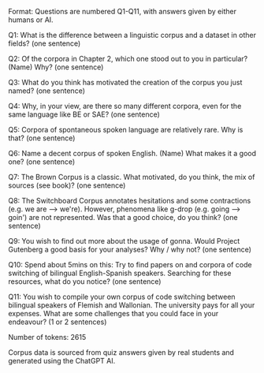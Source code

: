 Format: Questions are numbered Q1-Q11, with answers given by either humans or AI.

Q1: What is the difference between a linguistic corpus and a dataset in other fields? (one sentence)

Q2: Of the corpora in Chapter 2, which one stood out to you in particular? (Name) Why? (one sentence)

Q3: What do you think has motivated the creation of the corpus you just named? (one sentence)

Q4: Why, in your view, are there so many different corpora, even for the same language like BE or SAE? (one sentence)

Q5: Corpora of spontaneous spoken language are relatively rare. Why is that? (one sentence)

Q6: Name a decent corpus of spoken English. (Name) What makes it a good one? (one sentence)

Q7: The Brown Corpus is a classic. What motivated, do you think, the mix of sources (see book)? (one sentence)

Q8: The Switchboard Corpus annotates hesitations and some contractions (e.g. we are --> we're). However, phenomena like g-drop (e.g. going --> goin') are not represented. Was that a good choice, do you think? (one sentence)

Q9: You wish to find out more about the usage of gonna. Would Project Gutenberg a good basis for your analyses? Why / why not? (one sentence)

Q10: Spend about 5mins on this: Try to find papers on and corpora of code switching of bilingual English-Spanish speakers. Searching for these resources, what do you notice? (one sentence)

Q11: You wish to compile your own corpus of code switching between bilingual speakers of Flemish and Wallonian. The university pays for all your expenses. What are some challenges that you could face in your endeavour? (1 or 2 sentences)

Number of tokens: 2615

Corpus data is sourced from quiz answers given by real students and generated using the ChatGPT AI.
